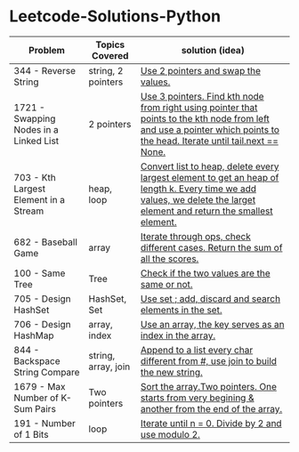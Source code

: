 # Leetcode-Solutions-Python


| Problem  | Topics Covered | solution (idea) |
| ------------- | ------------- | ------------- | 
| 344 - Reverse String | string, 2 pointers | [Use 2 pointers and swap the values.](https://github.com/LucasColas/Leetcode-Solutions-Python/blob/main/344%20-%20Reverse%20String.py) |
| 1721 - Swapping Nodes in a Linked List | 2 pointers | [Use 3 pointers. Find kth node from right using pointer that points to the kth node from left and use a pointer which points to the head. Iterate until tail.next == None.](https://github.com/LucasColas/Leetcode-Solutions-Python/blob/main/1721%20-%20Swapping%20Nodes%20in%20a%20Linked%20List.py) |
| 703 - Kth Largest Element in a Stream | heap, loop | [Convert list to heap, delete every largest element to get an heap of length k. Every time we add values, we delete the larget element and return the smallest element.](https://github.com/LucasColas/Leetcode-Solutions-Python/blob/main/703%20-%20Kth%20Largest%20Element%20in%20a%20Stream.py) |
| 682 - Baseball Game | array | [Iterate through ops, check different cases. Return the sum of all the scores.](https://github.com/LucasColas/Leetcode-Solutions-Python/blob/main/682%20-%20Baseball%20Game.py) | 
| 100 - Same Tree | Tree | [Check if the two values are the same or not.](https://github.com/LucasColas/Leetcode-Solutions-Python/blob/main/100%20-%20Same%20Tree.py) |
| 705 - Design HashSet | HashSet, Set | [Use set ; add, discard and search elements in the set.](https://github.com/LucasColas/Leetcode-Solutions-Python/blob/main/705%20-%20Design%20HashSet.py) |
| 706 - Design HashMap | array, index | [Use an array, the key serves as an index in the array.](https://github.com/LucasColas/Leetcode-Solutions-Python/blob/main/706%20-%20Design%20HashMap.py) | 
| 844 - Backspace String Compare | string, array, join | [Append to a list every char different from #, use join to build the new string.](https://github.com/LucasColas/Leetcode-Solutions-Python/blob/main/844%20-%20Backspace%20string%20compare.py) |
| 1679 - Max Number of K-Sum Pairs | Two pointers | [Sort the array.Two pointers. One starts from very begining & another from the end of the array.](https://github.com/LucasColas/Leetcode-Solutions-Python/blob/main/1679%20-%20Max%20Number%20of%20K-Sum%20Pairs.py) |
| 191 - Number of 1 Bits | loop | [Iterate until n = 0. Divide by 2 and use modulo 2.](https://github.com/LucasColas/Leetcode-Solutions-Python/blob/main/191%20-%20Number%20of%201%20Bits.py)
